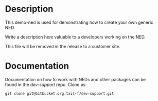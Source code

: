 # Description

This demo-ned is used for demonstrating how to create your own generic NED.

Write a description here valuable to a developers working on the NED.

This file will be removed in the release to a customer site.

# Documentation

Documentation on how to work with NEDs and other packages can
be found in the *dev-support* repo. Clone as:

`git clone git@bitbucket.org:tail-f/dev-support.git`
